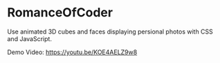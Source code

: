 # RomanceOfCoder
Use animated 3D cubes and faces displaying persional photos with CSS and JavaScript.

Demo Video: https://youtu.be/KOE4AELZ9w8